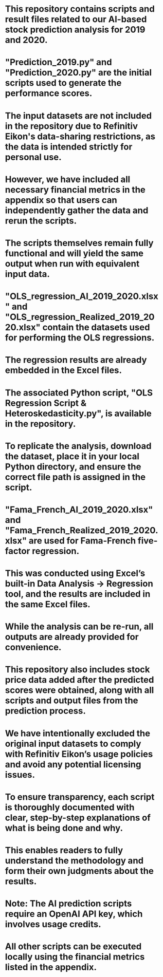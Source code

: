 # This repository contains scripts and result files related to our AI-based stock prediction analysis for 2019 and 2020.

# "Prediction_2019.py" and "Prediction_2020.py" are the initial scripts used to generate the performance scores.
# The input datasets are not included in the repository due to Refinitiv Eikon's data-sharing restrictions, as the data is intended strictly for personal use.
# However, we have included all necessary financial metrics in the appendix so that users can independently gather the data and rerun the scripts.
# The scripts themselves remain fully functional and will yield the same output when run with equivalent input data.

# "OLS_regression_AI_2019_2020.xlsx" and "OLS_regression_Realized_2019_2020.xlsx" contain the datasets used for performing the OLS regressions.
# The regression results are already embedded in the Excel files.
# The associated Python script, "OLS Regression Script & Heteroskedasticity.py", is available in the repository.
# To replicate the analysis, download the dataset, place it in your local Python directory, and ensure the correct file path is assigned in the script.

# "Fama_French_AI_2019_2020.xlsx" and "Fama_French_Realized_2019_2020.xlsx" are used for Fama-French five-factor regression.
# This was conducted using Excel’s built-in Data Analysis → Regression tool, and the results are included in the same Excel files.
# While the analysis can be re-run, all outputs are already provided for convenience.

# This repository also includes stock price data added after the predicted scores were obtained, along with all scripts and output files from the prediction process.
# We have intentionally excluded the original input datasets to comply with Refinitiv Eikon’s usage policies and avoid any potential licensing issues.

# To ensure transparency, each script is thoroughly documented with clear, step-by-step explanations of what is being done and why.
# This enables readers to fully understand the methodology and form their own judgments about the results.

# Note: The AI prediction scripts require an OpenAI API key, which involves usage credits.
# All other scripts can be executed locally using the financial metrics listed in the appendix.
